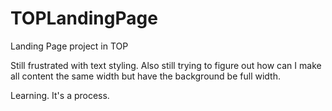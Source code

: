 # TOPLandingPage
Landing Page project in TOP

Still frustrated with text styling. Also still trying to figure out how can I make all content the same width but have the background be full width. 

Learning. It's a process. 

